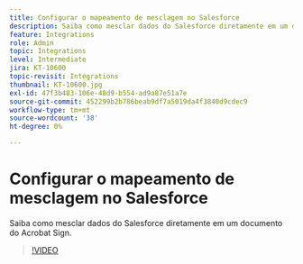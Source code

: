 ```yaml
---
title: Configurar o mapeamento de mesclagem no Salesforce
description: Saiba como mesclar dados do Salesforce diretamente em um documento do Acrobat Sign
feature: Integrations
role: Admin
topic: Integrations
level: Intermediate
jira: KT-10600
topic-revisit: Integrations
thumbnail: KT-10600.jpg
exl-id: 47f3b483-106e-48d9-b554-ad9a87e51a7e
source-git-commit: 452299b2b786beab9df7a5019da4f3840d9cdec9
workflow-type: tm+mt
source-wordcount: '38'
ht-degree: 0%

---
```


# Configurar o mapeamento de mesclagem no Salesforce

Saiba como mesclar dados do Salesforce diretamente em um documento do Acrobat Sign.

>[!VIDEO](https://video.tv.adobe.com/v/3409412?quality=12&learn=on&hidetitle=true)

